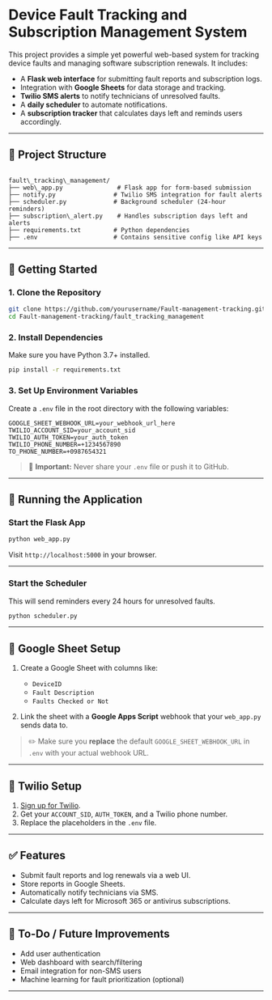 # Device Fault Tracking and Subscription Management System

This project provides a simple yet powerful web-based system for tracking device faults and managing software subscription renewals. It includes:

- A **Flask web interface** for submitting fault reports and subscription logs.
- Integration with **Google Sheets** for data storage and tracking.
- **Twilio SMS alerts** to notify technicians of unresolved faults.
- A **daily scheduler** to automate notifications.
- A **subscription tracker** that calculates days left and reminds users accordingly.

---

## 📁 Project Structure

```

fault\_tracking\_management/
├── web\_app.py               # Flask app for form-based submission
├── notify.py                # Twilio SMS integration for fault alerts
├── scheduler.py             # Background scheduler (24-hour reminders)
├── subscription\_alert.py    # Handles subscription days left and alerts
├── requirements.txt         # Python dependencies
├── .env                     # Contains sensitive config like API keys

````

---

## 🚀 Getting Started

### 1. Clone the Repository

```bash
git clone https://github.com/yourusername/Fault-management-tracking.git
cd Fault-management-tracking/fault_tracking_management
````

### 2. Install Dependencies

Make sure you have Python 3.7+ installed.

```bash
pip install -r requirements.txt
```

### 3. Set Up Environment Variables

Create a `.env` file in the root directory with the following variables:

```env
GOOGLE_SHEET_WEBHOOK_URL=your_webhook_url_here
TWILIO_ACCOUNT_SID=your_account_sid
TWILIO_AUTH_TOKEN=your_auth_token
TWILIO_PHONE_NUMBER=+1234567890
TO_PHONE_NUMBER=+0987654321
```

> 🔐 **Important:** Never share your `.env` file or push it to GitHub.

---

## 🧪 Running the Application

### Start the Flask App

```bash
python web_app.py
```

Visit `http://localhost:5000` in your browser.

---

### Start the Scheduler

This will send reminders every 24 hours for unresolved faults.

```bash
python scheduler.py
```

---

## 📝 Google Sheet Setup

1. Create a Google Sheet with columns like:

   * `DeviceID`
   * `Fault Description`
   * `Faults Checked or Not`

2. Link the sheet with a **Google Apps Script** webhook that your `web_app.py` sends data to.

> ✏️ Make sure you **replace** the default `GOOGLE_SHEET_WEBHOOK_URL` in `.env` with your actual webhook URL.

---

## 🔔 Twilio Setup

1. [Sign up for Twilio](https://www.twilio.com/).
2. Get your `ACCOUNT_SID`, `AUTH_TOKEN`, and a Twilio phone number.
3. Replace the placeholders in the `.env` file.

---

## ✅ Features

* Submit fault reports and log renewals via a web UI.
* Store reports in Google Sheets.
* Automatically notify technicians via SMS.
* Calculate days left for Microsoft 365 or antivirus subscriptions.

---

## 📌 To-Do / Future Improvements

* Add user authentication
* Web dashboard with search/filtering
* Email integration for non-SMS users
* Machine learning for fault prioritization (optional)

---

